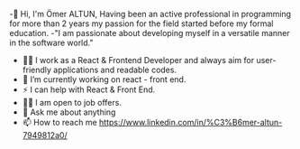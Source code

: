 -👋 Hi, I'm Ömer ALTUN, Having been an active professional in programming for more than 2 years my passion for the field started before my formal education.
-"I am passionate about developing myself in a versatile manner in the software world."
- 🧑‍💻 I work as a React & Frontend Developer and always aim for user-friendly applications and readable codes.
- 🔭 I’m currently working on react - front end.
- ⚡ I can help with React & Front End.
- 🤝🏻 I am open to job offers.
- 💬 Ask me about anything
- 📫 How to reach me https://www.linkedin.com/in/%C3%B6mer-altun-7949812a0/

